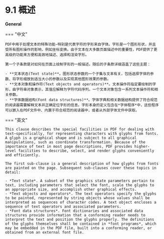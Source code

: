 # 9.1 概述

**General**

=== "中文"
    
    PDF中用于处理文本的特殊功能—特别是代表字符的字形来自字体。字形是一个图形形状，并且受所有图形操作的影响，例如坐标变换。由于文本在大多数页面描述中的重要性，PDF提供了更高级的功能来方便和高效地描述、选择和渲染字形。
    
    第一个子条款是对如何在页面上绘制字形的一般描述。随后的子条款详细涵盖了这些主题：
    
    - **文本状态(Text state)**。图形状态参数的一个子集与文本有关，包括选择字体的参数、将字形缩放到适当大小的参数以及实现其他图形效果的参数。
    - **文本对象和操作符(Text objects and operators)**。文本操作符指定要绘制的字形，由字符串对象表示，其值应解释为字符代码序列。一个文本对象包含一系列文本操作符和相关参数。
    - **字体数据结构(Font data structures)**。字体字典和相关数据结构提供了符合规范的阅读器需要解释文本并正确定位字形的信息。字形本身的定义包含在*字体程序*中，这些程序可以嵌入在PDF文件中、内置于符合规范的阅读器中，或者从外部字体文件中获取。

=== "英文"
    
    This clause describes the special facilities in PDF for dealing with text—specifically, for representing characters with glyphs from fonts. A glyph is a graphical shape and is subject to all graphical manipulations, such as coordinate transformation. Because of the importance of text in most page descriptions, PDF provides higher- level facilities to describe, select, and render glyphs conveniently and efficiently.
    
    The first sub-clause is a general description of how glyphs from fonts are painted on the page. Subsequent sub-clauses cover these topics in detail:
    
    - *Text state*. A subset of the graphics state parameters pertain to text, including parameters that select the font, scale the glyphs to an appropriate size, and accomplish other graphical effects.
    - *Text objects and operators*. The text operators specify the glyphs to be painted, represented by string objects whose values shall be interpreted as sequences of character codes. A text object encloses a sequence of text operators and associated parameters.
    - *Font data structures*. Font dictionaries and associated data structures provide information that a conforming reader needs to interpret the text and position the glyphs properly. The definitions of the glyphs themselves shall be contained in *font programs*, which may be embedded in the PDF file, built into a conforming reader, or obtained from an external font file.